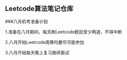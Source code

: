 ## Leetcode算法笔记仓库

###八月机考准备计划

1.准备在八月期间，每天刷Leetcode题目至少两道，不得中断

2.八月开始Leetcode周赛均要尽可能参加

3.八月开始每天晚上复习推研面试
